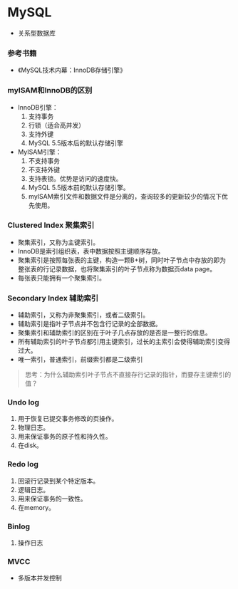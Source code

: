 # MySQL
- 关系型数据库
### 参考书籍
- 《MySQL技术内幕：InnoDB存储引擎》
### myISAM和InnoDB的区别
- InnoDB引擎：
  1. 支持事务
  2. 行锁（适合高并发）
  3. 支持外键
  4. MySQL 5.5版本后的默认存储引擎
- MyISAM引擎：
  1. 不支持事务
  2. 不支持外键
  3. 支持表锁。优势是访问的速度快。
  4. MySQL 5.5版本前的默认存储引擎。
  5. myISAM索引文件和数据文件是分离的，查询较多的更新较少的情况下优先使用。

### Clustered Index 聚集索引
- 聚集索引，又称为主键索引。
- InnoDB是索引组织表，表中数据按照主键顺序存放。
- 聚集索引是按照每张表的主键，构造一颗B+树，同时叶子节点中存放的即为整张表的行记录数据，也将聚集索引的叶子节点称为数据页data page。
- 每张表只能拥有一个聚集索引。
### Secondary Index 辅助索引
- 辅助索引，又称为非聚集索引，或者二级索引。
- 辅助索引是指叶子节点并不包含行记录的全部数据。
- 聚集索引和辅助索引的区别在于叶子几点存放的是否是一整行的信息。
- 所有辅助索引的叶子节点都引用主键索引，过长的主索引会使得辅助索引变得过大。
- 唯一索引，普通索引，前缀索引都是二级索引
> 思考：为什么辅助索引叶子节点不直接存行记录的指针，而要存主键索引的值？
### Undo log
1. 用于恢复已提交事务修改的页操作。
2. 物理日志。
3. 用来保证事务的原子性和持久性。
4. 在disk。
### Redo log
1. 回滚行记录到某个特定版本。
2. 逻辑日志。
3. 用来保证事务的一致性。
4. 在memory。
### Binlog
1. 操作日志
### MVCC
- 多版本并发控制
